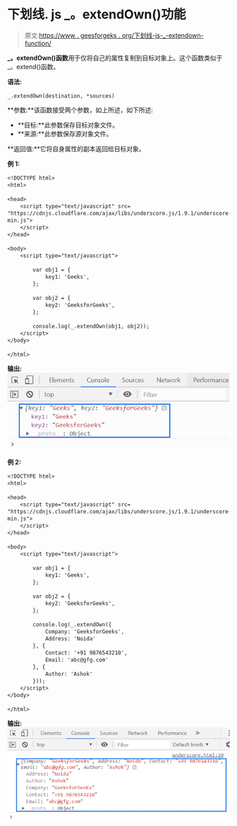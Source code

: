 # 下划线. js _。extendOwn()功能

> 原文:[https://www . geesforgeks . org/下划线-js-_-extendown-function/](https://www.geeksforgeeks.org/underscore-js-_-extendown-function/)

**_。extendOwn()函数**用于仅将自己的属性复制到目标对象上。这个函数类似于 _。extend()函数。

**语法:**

```
_.extendOwn(destination, *sources)
```

**参数:**该函数接受两个参数，如上所述，如下所述:

*   **目标:**此参数保存目标对象文件。
*   **来源:**此参数保存源对象文件。

**返回值:**它将自身属性的副本返回给目标对象。

**例 1:**

```
<!DOCTYPE html>
<html>

<head>
    <script type="text/javascript" src=
"https://cdnjs.cloudflare.com/ajax/libs/underscore.js/1.9.1/underscore-min.js">
    </script>
</head>

<body>
    <script type="text/javascript">

        var obj1 = {
            key1: 'Geeks',
        };

        var obj2 = {
            key2: 'GeeksforGeeks',
        };

        console.log(_.extendOwn(obj1, obj2));
    </script>
</body>

</html>
```

**输出:**
![](img/ed2b9974c102126be30b5f0074084a4a.png)

**例 2:**

```
<!DOCTYPE html>
<html>

<head>
    <script type="text/javascript" src=
"https://cdnjs.cloudflare.com/ajax/libs/underscore.js/1.9.1/underscore-min.js">
    </script>
</head>

<body>
    <script type="text/javascript">

        var obj1 = {
            key1: 'Geeks',
        };

        var obj2 = {
            key2: 'GeeksforGeeks',
        };

        console.log(_.extendOwn({
            Company: 'GeeksforGeeks',
            Address: 'Noida'
        }, {
            Contact: '+91 9876543210',
            Email: 'abc@gfg.com'
        }, {
            Author: 'Ashok'
        }));
    </script>
</body>

</html>
```

**输出:**
![](img/88378bfc35a61c78a2b6a19312a6a3ac.png)